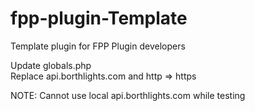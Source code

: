 # fpp-plugin-Template
Template plugin for FPP Plugin developers

Update globals.php  
Replace api.borthlights.com and http => https

NOTE: Cannot use local api.borthlights.com while testing

